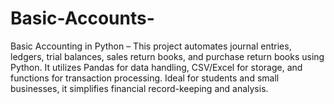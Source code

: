 # Basic-Accounts-
Basic Accounting in Python – This project automates journal entries, ledgers, trial balances, sales return books, and purchase return books using Python. It utilizes Pandas for data handling, CSV/Excel for storage, and functions for transaction processing. Ideal for students and small businesses, it simplifies financial record-keeping and analysis.
